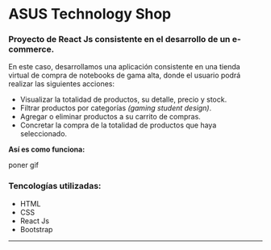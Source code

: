 # **ASUS** Technology Shop

### Proyecto de **React Js** consistente en el desarrollo de un e-commerce.

En este caso, desarrollamos una aplicación consistente en una tienda virtual de compra de notebooks de gama alta, donde el usuario podrá realizar las siguientes acciones:

* Visualizar la totalidad de productos, su detalle, precio y stock.
* Filtrar productos por categorías _(gaming student design)_.
* Agregar o eliminar productos a su carrito de compras.
* Concretar la compra de la totalidad de productos que haya seleccionado.

**Así es como funciona:**


poner gif


### **Tencologías utilizadas:**
* HTML
* CSS
* React Js
* Bootstrap

---




